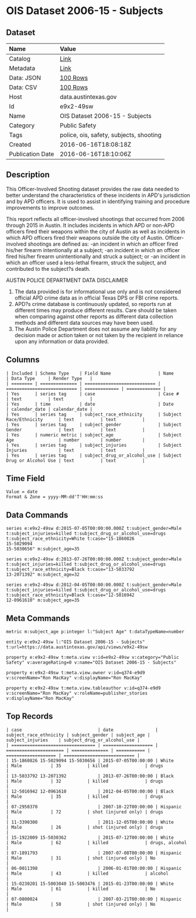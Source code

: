 # OIS Dataset 2006-15 - Subjects

## Dataset

| Name | Value |
| :--- | :---- |
| Catalog | [Link](https://catalog.data.gov/dataset/ois-dataset-2006-15-subjects) |
| Metadata | [Link](https://data.austintexas.gov/api/views/e9x2-49sw) |
| Data: JSON | [100 Rows](https://data.austintexas.gov/api/views/e9x2-49sw/rows.json?max_rows=100) |
| Data: CSV | [100 Rows](https://data.austintexas.gov/api/views/e9x2-49sw/rows.csv?max_rows=100) |
| Host | data.austintexas.gov |
| Id | e9x2-49sw |
| Name | OIS Dataset 2006-15 - Subjects |
| Category | Public Safety |
| Tags | police, ois, safety, subjects, shooting |
| Created | 2016-06-16T18:08:18Z |
| Publication Date | 2016-06-16T18:10:06Z |

## Description

This Officer-Involved Shooting dataset provides the raw data needed to better understand the characteristics of these incidents in APD's jurisdiction and by APD officers. It is used to assist in identifying training and procedure improvements to improve outcomes.

This report reflects all officer-involved shootings that occurred from 2006 through 2015 in Austin. It includes incidents in which APD or non-APD officers fired their weapons within the city of Austin as well as incidents in which APD officers fired their weapons outside the city of Austin.
Officer-involved shootings are defined as:
-an incident in which an officer fired his/her firearm intentionally at a subject;
-an incident in which an officer fired his/her firearm unintentionally and struck a subject; or
-an incident in which an officer used a less-lethal firearm, struck the subject, and contributed to the subject?s death.

AUSTIN POLICE DEPARTMENT DATA DISCLAIMER
1. The data provided is for informational use only and is not considered official APD crime data as in official Texas DPS or FBI crime reports.
2. APD?s crime database is continuously updated, so reports run at different times may produce different results.  Care should be taken when comparing against other reports as different data collection methods and different data sources may have been used.
3. The Austin Police Department does not assume any liability for any decision made or action taken or not taken by the recipient in reliance upon any information or data provided.

## Columns

```ls
| Included | Schema Type    | Field Name                  | Name                        | Data Type     | Render Type   |
| ======== | ============== | =========================== | =========================== | ============= | ============= |
| Yes      | series tag     | case                        | Case #                      | text          | text          |
| Yes      | time           | date                        | Date                        | calendar_date | calendar_date |
| Yes      | series tag     | subject_race_ethnicity      | Subject Race/Ethnicity      | text          | text          |
| Yes      | series tag     | subject_gender              | Subject Gender              | text          | text          |
| Yes      | numeric metric | subject_age                 | Subject Age                 | number        | number        |
| Yes      | series tag     | subject_injuries            | Subject Injuries            | text          | text          |
| Yes      | series tag     | subject_drug_or_alcohol_use | Subject Drug or Alcohol Use | text          | text          |
```

## Time Field

```ls
Value = date
Format & Zone = yyyy-MM-dd'T'HH:mm:ss
```

## Data Commands

```ls
series e:e9x2-49sw d:2015-07-05T00:00:00.000Z t:subject_gender=Male t:subject_injuries=killed t:subject_drug_or_alcohol_use=drugs t:subject_race_ethnicity=White t:case="15-1860826
15-5029094
15-5030656" m:subject_age=35

series e:e9x2-49sw d:2013-07-26T00:00:00.000Z t:subject_gender=Male t:subject_injuries=killed t:subject_drug_or_alcohol_use=drugs t:subject_race_ethnicity=Black t:case="13-5033792
13-2071392" m:subject_age=32

series e:e9x2-49sw d:2012-04-05T00:00:00.000Z t:subject_gender=Male t:subject_injuries=killed t:subject_drug_or_alcohol_use=drugs t:subject_race_ethnicity=Black t:case="12-5016942
12-0961610" m:subject_age=35
```

## Meta Commands

```ls
metric m:subject_age p:integer l:"Subject Age" t:dataTypeName=number

entity e:e9x2-49sw l:"OIS Dataset 2006-15 - Subjects" t:url=https://data.austintexas.gov/api/views/e9x2-49sw

property e:e9x2-49sw t:meta.view v:id=e9x2-49sw v:category="Public Safety" v:averageRating=0 v:name="OIS Dataset 2006-15 - Subjects"

property e:e9x2-49sw t:meta.view.owner v:id=q374-e9d9 v:screenName="Ron MacKay" v:displayName="Ron MacKay"

property e:e9x2-49sw t:meta.view.tableauthor v:id=q374-e9d9 v:screenName="Ron MacKay" v:roleName=publisher_stories v:displayName="Ron MacKay"
```

## Top Records

```ls
| case                             | date                | subject_race_ethnicity | subject_gender | subject_age | subject_injuries    | subject_drug_or_alcohol_use | 
| ================================ | =================== | ====================== | ============== | =========== | =================== | =========================== | 
| 15-1860826 15-5029094 15-5030656 | 2015-07-05T00:00:00 | White                  | Male           | 35          | killed              | drugs                       | 
| 13-5033792 13-2071392            | 2013-07-26T00:00:00 | Black                  | Male           | 32          | killed              | drugs                       | 
| 12-5016942 12-0961610            | 2012-04-05T00:00:00 | Black                  | Male           | 35          | killed              | drugs                       | 
| 07-2950370                       | 2007-10-22T00:00:00 | Hispanic               | Male           | 72          | shot (injured only) | drugs                       | 
| 11-3390300                       | 2011-12-05T00:00:00 | White                  | Male           | 26          | shot (injured only) | drugs                       | 
| 15-1922009 15-5030362            | 2015-07-12T00:00:00 | White                  | Male           | 62          | killed              | drugs, alcohol              | 
| 07-1891793                       | 2007-07-08T00:00:00 | Hispanic               | Male           | 31          | shot (injured only) | No                          | 
| 06-0011398                       | 2006-01-01T00:00:00 | Hispanic               | Male           | 43          | killed              | alcohol                     | 
| 15-0230201 15-5003040 15-5003476 | 2015-01-23T00:00:00 | White                  | Male           | 61          | killed              | No                          | 
| 07-0800024                       | 2007-03-21T00:00:00 | Hispanic               | Male           | 50          | shot (injured only) | No                          | 
```